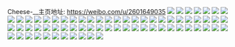Cheese-__主页地址: https://weibo.com/u/2601649035 
![](https://wx4.sinaimg.cn/mw2000/9b12038bly1h8tb0shxbaj22c03enu0x.jpg) 
![](https://wx4.sinaimg.cn/mw2000/9b12038bly1h8tb0tai5oj22c03enhdu.jpg) 
![](https://wx4.sinaimg.cn/mw2000/9b12038bly1h8tb0ub6ttj22c03en4qq.jpg) 
![](https://wx4.sinaimg.cn/mw2000/9b12038bly1h8tb0vgu84j22c03ene82.jpg) 
![](https://wx4.sinaimg.cn/mw2000/9b12038bly1h8tb0rw1enj22c03en7wi.jpg) 
![](https://wx4.sinaimg.cn/mw2000/9b12038bly1h8tb0wb2fpj22c03en7wi.jpg) 
![](https://wx4.sinaimg.cn/mw2000/9b12038bly1h8saapmgzdj23402c0b2b.jpg) 
![](https://wx4.sinaimg.cn/mw2000/9b12038bly1h8mpy71q9gj21o028a7wh.jpg) 
![](https://wx4.sinaimg.cn/mw2000/9b12038bly1h8mp1ee3p3j22c0340u0z.jpg) 
![](https://wx4.sinaimg.cn/mw2000/9b12038bly1h8mp1d6yk1j20t619xwoy.jpg) 
![](https://wx4.sinaimg.cn/mw2000/9b12038bly1h8lmqvtr43j21o0272x6p.jpg) 
![](https://wx4.sinaimg.cn/mw2000/9b12038bly1h8lkrugi8jj21o02801kx.jpg) 
![](https://wx4.sinaimg.cn/mw2000/9b12038bly1h8k74oe7omj20rp1da7wh.jpg) 
![](https://wx4.sinaimg.cn/mw2000/9b12038bly1h8k74njtb7j22c0340qv5.jpg) 
![](https://wx4.sinaimg.cn/mw2000/9b12038bly1h8isn3e4y8j20qy0u0alq.jpg) 
![](https://wx4.sinaimg.cn/mw2000/9b12038bly1h7zemj4cktj21o02801ky.jpg) 
![](https://wx4.sinaimg.cn/mw2000/9b12038bly1h7eb4pxmk0j22c0340e83.jpg) 
![](https://wx4.sinaimg.cn/mw2000/9b12038bly1h7eb4uhzczj20wi1yc7wh.jpg) 
![](https://wx4.sinaimg.cn/mw2000/9b12038bly1h7787r73ruj21sc2ds4qq.jpg) 
![](https://wx4.sinaimg.cn/mw2000/9b12038bly1h7787y64rpj20q81amacs.jpg) 
![](https://wx4.sinaimg.cn/mw2000/9b12038bly1h7787svuzij22c0340wqo.jpg) 
![](https://wx4.sinaimg.cn/mw2000/9b12038bly1h7787ugqcgj22c0340qv6.jpg) 
![](https://wx4.sinaimg.cn/mw2000/9b12038bly1h7787vhn6yj22c0340b2b.jpg) 
![](https://wx4.sinaimg.cn/mw2000/9b12038bly1h7787wjttwj22c03407wj.jpg) 
![](https://wx4.sinaimg.cn/mw2000/9b12038bly1h6y1zsx1k3j21o0280kjl.jpg) 
![](https://wx4.sinaimg.cn/mw2000/9b12038bly1h6ul0bhsy1j22c03407wj.jpg) 
![](https://wx4.sinaimg.cn/mw2000/9b12038bly1h6ul0det3yj22c0340u0y.jpg) 
![](https://wx4.sinaimg.cn/mw2000/9b12038bly1h6ul0erf8cj23402c0als.jpg) 
![](https://wx4.sinaimg.cn/mw2000/9b12038bly1h6ul0hmq8fj22bw36cu0z.jpg) 
![](https://wx4.sinaimg.cn/mw2000/9b12038bly1h5v2h8ebjyj21o0280qv5.jpg) 
![](https://wx4.sinaimg.cn/mw2000/9b12038bly1h5tixxl79tj21o028eu0y.jpg) 
![](https://wx4.sinaimg.cn/mw2000/9b12038bly1h5tixsvh63j21o028e1kz.jpg) 
![](https://wx4.sinaimg.cn/mw2000/9b12038bly1h5so2s67l0j21400u0qat.jpg) 
![](https://wx4.sinaimg.cn/mw2000/9b12038bly1h5so2yci6mj23402c0kjm.jpg) 
![](https://wx4.sinaimg.cn/mw2000/9b12038bly1h5so37qlqjj21nu1cxqv5.jpg) 
![](https://wx4.sinaimg.cn/mw2000/9b12038bly1h5so3ku5mqj21o0280kjm.jpg) 
![](https://wx4.sinaimg.cn/mw2000/9b12038bly1h5so3s6zqkj21o0280e81.jpg) 
![](https://wx4.sinaimg.cn/mw2000/9b12038bly1h5so4a6ivcj21mv280b2a.jpg) 
![](https://wx4.sinaimg.cn/mw2000/9b12038bly1h5so4el7ifj21o02801jr.jpg) 
![](https://wx4.sinaimg.cn/mw2000/9b12038bly1h5so4kpv8tj22c0340e83.jpg) 
![](https://wx4.sinaimg.cn/mw2000/9b12038bly1h5so4m0zcpj20wv0sw0y7.jpg) 
![](https://wx4.sinaimg.cn/mw2000/9b12038bly1h5so4ofvouj22c026r7wi.jpg) 
![](https://wx4.sinaimg.cn/mw2000/9b12038bly1h5rh2fkyo1j21ho1zkkjl.jpg) 
![](https://wx4.sinaimg.cn/mw2000/9b12038bly1h5rh2a9442j23402c0b2a.jpg) 
![](https://wx4.sinaimg.cn/mw2000/9b12038bly1h5rh2g9pjwj21ba0zggx0.jpg) 
![](https://wx4.sinaimg.cn/mw2000/9b12038bly1h5pwlruf55j225p2lx1ci.jpg) 
![](https://wx4.sinaimg.cn/mw2000/9b12038bly1h5moqm0e83j21ho1zkqv5.jpg) 
![](https://wx4.sinaimg.cn/mw2000/9b12038bly1h5krxqr63kj20u0140tgv.jpg) 
![](https://wx4.sinaimg.cn/mw2000/9b12038bly1h5jlna5h2yj20u01400y4.jpg) 
![](https://wx4.sinaimg.cn/mw2000/9b12038bly1h56u6e4caxj21o0280npd.jpg) 
![](https://wx4.sinaimg.cn/mw2000/9b12038bly1h50yt068hjj234033znpf.jpg) 
![](https://wx4.sinaimg.cn/mw2000/9b12038bly1h4v3r97en0j227231uqv6.jpg) 
![](https://wx4.sinaimg.cn/mw2000/9b12038bly1h4v3r7y7g2j22c02bz7wk.jpg) 
![](https://wx4.sinaimg.cn/mw2000/9b12038bly1h4q8jtxiudj21ho1zkkjl.jpg) 
![](https://wx4.sinaimg.cn/mw2000/9b12038bly1h4pjofbs1mj21jy1skx4q.jpg) 
![](https://wx4.sinaimg.cn/mw2000/9b12038bly1h4pbwig3q1j21o02804qq.jpg) 
![](https://wx4.sinaimg.cn/mw2000/9b12038bly1h4nxuua2pbj20u01177kf.jpg) 
![](https://wx4.sinaimg.cn/mw2000/9b12038bly1h4nxuv2ko1j22c02w6b2b.jpg) 
![](https://wx4.sinaimg.cn/mw2000/9b12038bly1h4n6i2lwkcj22a52hj7wi.jpg) 
![](https://wx4.sinaimg.cn/mw2000/9b12038bly1h4n6i39k9ej20u01hc1dm.jpg) 
![](https://wx4.sinaimg.cn/mw2000/9b12038bly1h4kw5luh85j214m1chqj3.jpg) 
![](https://wx4.sinaimg.cn/mw2000/9b12038bly1h4iciwrmn7j22c0340b2b.jpg) 
![](https://wx4.sinaimg.cn/mw2000/9b12038bly1h4icizg3r2j23402c0b2b.jpg) 
![](https://wx4.sinaimg.cn/mw2000/9b12038bly1h4icj18spqj22h5340npe.jpg) 
![](https://wx4.sinaimg.cn/mw2000/9b12038bly1h4icj2mxeij22c0340npe.jpg) 
![](https://wx4.sinaimg.cn/mw2000/9b12038bly1h4g6qgbfnfj21ip24ze81.jpg) 
![](https://wx4.sinaimg.cn/mw2000/9b12038bly1h4b685lkgqj22c0340e82.jpg) 
![](https://wx4.sinaimg.cn/mw2000/9b12038bly1h4b686ac3fj20zg1ba7ci.jpg) 
